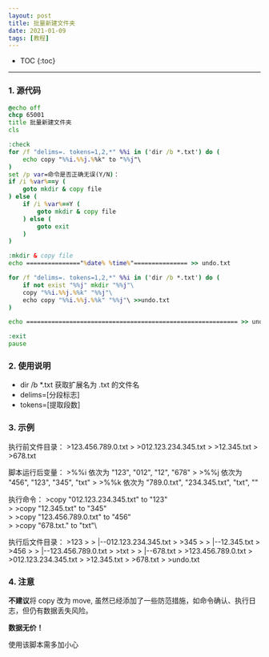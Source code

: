 ```yaml
---
layout: post
title: 批量新建文件夹
date: 2021-01-09
tags: [教程]
---
```


* TOC
{:toc}

---

### 1. 源代码

~~~ bat
@echo off
chcp 65001
title 批量新建文件夹
cls

:check
for /f "delims=. tokens=1,2,*" %%i in ('dir /b *.txt') do (
    echo copy "%%i.%%j.%%k" to "%%j"\ 
)
set /p var=命令是否正确无误(Y/N)：
if /i %var%==y (
    goto mkdir & copy file
) else (
    if /i %var%==Y (
        goto mkdir & copy file
    ) else (
        goto exit
    )
)

:mkdir & copy file
echo ==============="%date% %time%"=============== >> undo.txt

for /f "delims=. tokens=1,2,*" %%i in ('dir /b *.txt') do (
    if not exist "%%j" mkdir "%%j"\
    copy "%%i.%%j.%%k" "%%j"\
    echo copy "%%i.%%j.%%k" "%%j"\ >>undo.txt
)

echo =========================================================== >> undo.txt

:exit
pause
~~~

### 2. 使用说明

+ dir /b *.txt 获取扩展名为 .txt 的文件名
+ delims=\[分段标志\]
+ tokens=\[提取段数\]

### 3. 示例

执行前文件目录：
    >123.456.789.0.txt
    >
    >012.123.234.345.txt
    >
    >12.345.txt
    >
    >678.txt

脚本运行后变量：
    >%%i 依次为 "123", "012", "12", "678"
    >
    >%%j 依次为 "456", "123", "345", "txt"
    >
    >%%k 依次为 "789.0.txt", "234.345.txt", "txt", ""

执行命令：
    >copy "012.123.234.345.txt" to "123"\
    >
    >copy "12.345.txt" to "345"\
    >
    >copy "123.456.789.0.txt" to "456"\
    >
    >copy "678.txt." to "txt"\

执行后文件目录：
    >123
    >
    > |--012.123.234.345.txt
    >
    >345
    >
    > |--12.345.txt
    >
    >456
    >
    > |--123.456.789.0.txt
    >
    >txt
    >
    > |--678.txt
    >
    >123.456.789.0.txt
    >
    >012.123.234.345.txt
    >
    >12.345.txt
    >
    >678.txt
    >
    >undo.txt

### 4. 注意

**不建议**将 copy 改为 move, 虽然已经添加了一些防范措施，如命令确认、执行日志，但仍有数据丢失风险。

**数据无价！** 

使用该脚本需多加小心
